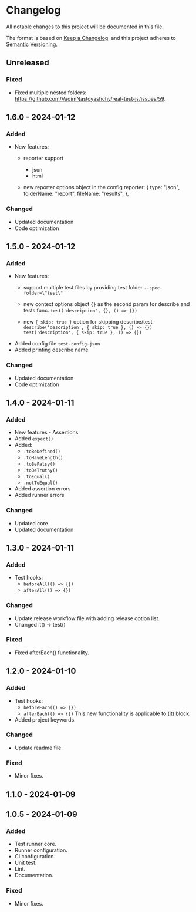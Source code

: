 # Changelog

All notable changes to this project will be documented in this file.

The format is based on [Keep a Changelog](https://keepachangelog.com/en/1.0.0/),
and this project adheres to [Semantic Versioning](https://semver.org/spec/v2.0.0.html).

## Unreleased

### Fixed
- Fixed multiple nested folders:
  https://github.com/VadimNastoyashchy/real-test-js/issues/59.

## 1.6.0 - 2024-01-12
### Added
- New features:
  - reporter support
    - json
    - html
  
  - new reporter options object in the config
    reporter: {
        type: "json",
        folderName: "report",
        fileName: "results",
    },

### Changed
- Updated documentation
- Code optimization

## 1.5.0 - 2024-01-12
### Added
- New features:
  - support multiple test files by providing test folder
    `--spec-folder=\"test\"`
  
  - new context options object `{}` as the second param for describe and tests func.
    `test('description', {}, () => {})`
  
  - new `{ skip: true }` option for skipping describe/test
    `describe('description', { skip: true }, () => {})`
    `test('description', { skip: true }, () => {})`
- Added config file `test.config.json`
- Added printing describe name

### Changed
- Updated documentation
- Code optimization

## 1.4.0 - 2024-01-11
### Added
- New features - Assertions
- Added `expect()`
- Added:
  - `.toBeDefined()`
  - `.toHaveLength()`
  - `.toBeFalsy()`
  - `.toBeTruthy()`
  - `.toEqual()`
  - `.notToEqual()`
- Added assertion errors
- Added runner errors

### Changed
- Updated core
- Updated documentation

## 1.3.0 - 2024-01-11
### Added
- Test hooks:
  - `beforeAll(() => {})`
  - `afterAll(() => {})`

### Changed
- Update release workflow file with adding release option list.
- Changed it() → test()

### Fixed
- Fixed afterEach() functionality.

## 1.2.0 - 2024-01-10
### Added
- Test hooks:
  - `beforeEach(() => {})`
  - `afterEach(() => {})`
  This new functionality is applicable to (it) block.
- Added project keywords.

### Changed
- Update readme file.

### Fixed
- Minor fixes.

## 1.1.0 - 2024-01-09

## 1.0.5 - 2024-01-09
### Added
- Test runner core.
- Runner configuration.
- CI configuration.
- Unit test.
- Lint.
- Documentation.

### Fixed
- Minor fixes.
